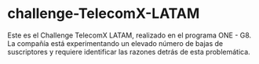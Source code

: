# challenge-TelecomX-LATAM
Este es el Challenge TelecomX LATAM, realizado en el programa ONE - G8. La compañía está experimentando un elevado número de bajas de suscriptores y requiere identificar las razones detrás de esta problemática.
